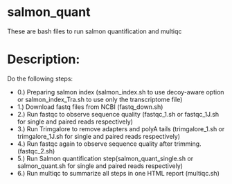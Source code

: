 # salmon_quant
These are bash files to run salmon quantification and multiqc


# Description:

Do the following steps:
- 0.) Preparing salmon index (salmon_index.sh to use decoy-aware option or salmon_index_Tra.sh  to use only the transcriptome file)
- 1.) Download fastq files from NCBI (fastq_down.sh)
- 2.) Run fastqc to observe sequence quality (fastqc_1.sh or fastqc_1J.sh for single and paired reads respectively)
- 3.) Run Trimgalore to remove adapters and polyA tails (trimgalore_1.sh or trimgalore_1J.sh for single and paired reads respectively)
- 4.) Run fastqc again to observe sequence quality after trimming.(fastqc_2.sh)
- 5.) Run Salmon quantification step(salmon_quant_single.sh or salmon_quant.sh for single and paired reads respectively)
- 6.) Run multiqc to summarize all steps in one HTML report (multiqc.sh)


